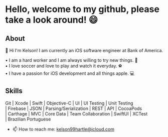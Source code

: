 # Hello, welcome to my github, please take a look around! 😄

## About
👋 Hi I'm Kelson! I am currently an iOS software engineer at Bank of America.

• I am a hard worker and I am always willing to try new things. 💪 <br/>
• I love soccer and love to play and watch it everyday. ⚽️ <br/>
• I have a passion for iOS development and all things apple. 💻 <br/>

## Skills
Git | Xcode | Swift | Objective-C | UI | UI Testing | Unit Testing <br/>
| Firebase | JSON | Parsing/Serialization | REST | API | CocoaPods <br/>
| Carthage | MVC | Core Data | Team Collaboration | SwiftUI | XCTest <br/>
| Brazilian Portuguese

- 📫 How to reach me: kelson99hartle@icloud.com

